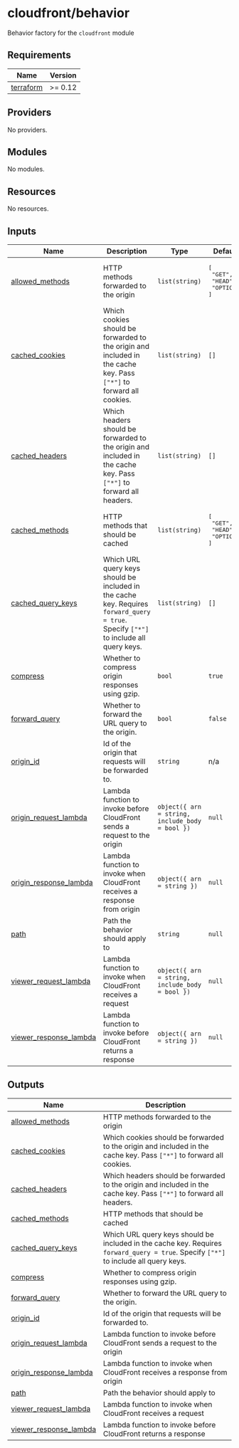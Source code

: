 # cloudfront/behavior

Behavior factory for the `cloudfront` module

<!-- BEGIN_TF_DOCS -->
## Requirements

| Name | Version |
|------|---------|
| <a name="requirement_terraform"></a> [terraform](#requirement\_terraform) | >= 0.12 |

## Providers

No providers.

## Modules

No modules.

## Resources

No resources.

## Inputs

| Name | Description | Type | Default | Required |
|------|-------------|------|---------|:--------:|
| <a name="input_allowed_methods"></a> [allowed\_methods](#input\_allowed\_methods) | HTTP methods forwarded to the origin | `list(string)` | <pre>[<br>  "GET",<br>  "HEAD",<br>  "OPTIONS"<br>]</pre> | no |
| <a name="input_cached_cookies"></a> [cached\_cookies](#input\_cached\_cookies) | Which cookies should be forwarded to the origin and included in the cache key. Pass `["*"]` to forward all cookies. | `list(string)` | `[]` | no |
| <a name="input_cached_headers"></a> [cached\_headers](#input\_cached\_headers) | Which headers should be forwarded to the origin and included in the cache key. Pass `["*"]` to forward all headers. | `list(string)` | `[]` | no |
| <a name="input_cached_methods"></a> [cached\_methods](#input\_cached\_methods) | HTTP methods that should be cached | `list(string)` | <pre>[<br>  "GET",<br>  "HEAD",<br>  "OPTIONS"<br>]</pre> | no |
| <a name="input_cached_query_keys"></a> [cached\_query\_keys](#input\_cached\_query\_keys) | Which URL query keys should be included in the cache key. Requires `forward_query = true`. Specify `["*"]` to include all query keys. | `list(string)` | `[]` | no |
| <a name="input_compress"></a> [compress](#input\_compress) | Whether to compress origin responses using gzip. | `bool` | `true` | no |
| <a name="input_forward_query"></a> [forward\_query](#input\_forward\_query) | Whether to forward the URL query to the origin. | `bool` | `false` | no |
| <a name="input_origin_id"></a> [origin\_id](#input\_origin\_id) | Id of the origin that requests will be forwarded to. | `string` | n/a | yes |
| <a name="input_origin_request_lambda"></a> [origin\_request\_lambda](#input\_origin\_request\_lambda) | Lambda function to invoke before CloudFront sends a request to the origin | `object({ arn = string, include_body = bool })` | `null` | no |
| <a name="input_origin_response_lambda"></a> [origin\_response\_lambda](#input\_origin\_response\_lambda) | Lambda function to invoke when CloudFront receives a response from origin | `object({ arn = string })` | `null` | no |
| <a name="input_path"></a> [path](#input\_path) | Path the behavior should apply to | `string` | `null` | no |
| <a name="input_viewer_request_lambda"></a> [viewer\_request\_lambda](#input\_viewer\_request\_lambda) | Lambda function to invoke when CloudFront receives a request | `object({ arn = string, include_body = bool })` | `null` | no |
| <a name="input_viewer_response_lambda"></a> [viewer\_response\_lambda](#input\_viewer\_response\_lambda) | Lambda function to invoke before CloudFront returns a response | `object({ arn = string })` | `null` | no |

## Outputs

| Name | Description |
|------|-------------|
| <a name="output_allowed_methods"></a> [allowed\_methods](#output\_allowed\_methods) | HTTP methods forwarded to the origin |
| <a name="output_cached_cookies"></a> [cached\_cookies](#output\_cached\_cookies) | Which cookies should be forwarded to the origin and included in the cache key. Pass `["*"]` to forward all cookies. |
| <a name="output_cached_headers"></a> [cached\_headers](#output\_cached\_headers) | Which headers should be forwarded to the origin and included in the cache key. Pass `["*"]` to forward all headers. |
| <a name="output_cached_methods"></a> [cached\_methods](#output\_cached\_methods) | HTTP methods that should be cached |
| <a name="output_cached_query_keys"></a> [cached\_query\_keys](#output\_cached\_query\_keys) | Which URL query keys should be included in the cache key. Requires `forward_query = true`. Specify `["*"]` to include all query keys. |
| <a name="output_compress"></a> [compress](#output\_compress) | Whether to compress origin responses using gzip. |
| <a name="output_forward_query"></a> [forward\_query](#output\_forward\_query) | Whether to forward the URL query to the origin. |
| <a name="output_origin_id"></a> [origin\_id](#output\_origin\_id) | Id of the origin that requests will be forwarded to. |
| <a name="output_origin_request_lambda"></a> [origin\_request\_lambda](#output\_origin\_request\_lambda) | Lambda function to invoke before CloudFront sends a request to the origin |
| <a name="output_origin_response_lambda"></a> [origin\_response\_lambda](#output\_origin\_response\_lambda) | Lambda function to invoke when CloudFront receives a response from origin |
| <a name="output_path"></a> [path](#output\_path) | Path the behavior should apply to |
| <a name="output_viewer_request_lambda"></a> [viewer\_request\_lambda](#output\_viewer\_request\_lambda) | Lambda function to invoke when CloudFront receives a request |
| <a name="output_viewer_response_lambda"></a> [viewer\_response\_lambda](#output\_viewer\_response\_lambda) | Lambda function to invoke before CloudFront returns a response |
<!-- END_TF_DOCS -->
